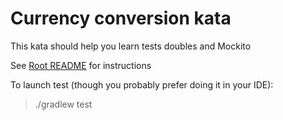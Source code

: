 # Currency conversion kata

This kata should help you learn tests doubles and Mockito

See [Root README](../README.md) for instructions

To launch test (though you probably prefer doing it in your IDE):
> ./gradlew test

